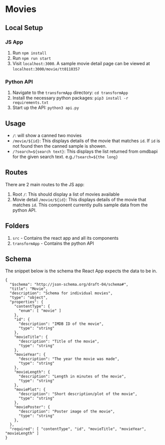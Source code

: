 # Movies

## Local Setup
### JS App
1. Run `npm install`
2. Run `npm run start`
3. Visit `localhost:3000`. A sample movie detail page can be viewed at `localhost:3000/movie/tt0110357`

### Python API
1. Navigate to the `transformApp` directory: `cd transformApp`
2. Install the necessary python packages: `pip3 install -r requirements.txt`
3. Start up the API: `python3 api.py`

## Usage
* `/`: will show a canned two movies
* `/movie/${id}`: This displays details of the movie that matches `id`. If `id` is not found then the canned sample is showen.
* `/?search=${search text}`: This displays the  list returned from omdbapi for the given search text. e.g.`/?search=${the long}` 

## Routes
There are 2 main routes to the JS app:
1. Root `/`: This should display a list of movies available
2. Movie detail `/movie/${id}`: This displays details of the movie that matches `id`. This component currently pulls sample data from the python API.

## Folders

1. `src` - Contains the react app and all its components
3. `transformApp` - Contains the python API

## Schema

The snippet below is the schema the React App expects the data to be in.

```
{
  "$schema": "http://json-schema.org/draft-04/schema#",
  "title": "Movie",
  "description": "Schema for individual movies",
  "type": "object",
  "properties": {
    "contentType": {
      "enum": [ "movie" ]
    },
    "id": {
      "description": "IMDB ID of the movie",
      "type": "string"
    },
    "movieTitle": {
      "description": "Title of the movie",
      "type": "string"
    },
    "movieYear": {
      "description": "The year the movie was made",
      "type": "string"
    },
    "movieLength": {
      "description": "Length in minutes of the movie",
      "type": "string"
    },
    "moviePlot": {
      "description": "Short description/plot of the movie",
      "type": "string"
    },
    "moviePoster": {
      "description": "Poster image of the movie",
      "type": "string"
    },
  },
  "required": [ "contentType", "id", "movieTitle", "movieYear", "movieLength" ]
}
```

